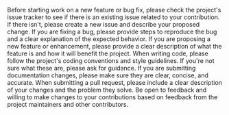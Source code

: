 
Before starting work on a new feature or bug fix, please check the project's issue tracker to see if there is an existing issue related to your contribution. If there isn't, please create a new issue and describe your proposed change.
If you are fixing a bug, please provide steps to reproduce the bug and a clear explanation of the expected behavior.
If you are proposing a new feature or enhancement, please provide a clear description of what the feature is and how it will benefit the project.
When writing code, please follow the project's coding conventions and style guidelines. If you're not sure what these are, please ask for guidance.
If you are submitting documentation changes, please make sure they are clear, concise, and accurate.
When submitting a pull request, please include a clear description of your changes and the problem they solve.
Be open to feedback and willing to make changes to your contributions based on feedback from the project maintainers and other contributors.
